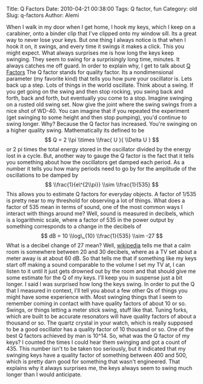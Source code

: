 Title: Q Factors
Date: 2010-04-21 00:38:00
Tags: Q factor, fun
Category: old
Slug: q-factors
Author: Alemi


When I walk in my door when I get home, I hook my keys, which I keep on
a carabiner, onto a binder clip that I've clipped onto my window sill.
Its a great way to never lose your keys. But one thing I always notice
is that when I hook it on, it swings, and every time it swings it makes
a click. This you might expect. What always surprises me is how long the
keys keep swinging. They seem to swing for a surprisingly long time,
minutes.
It always catches me off guard. In order to explain why, I get to talk
about [Q Factors](http://en.wikipedia.org/wiki/Q_factor)
[](http://en.wikipedia.org/wiki/Q_factor)
The Q factor stands for quality factor. Its a nondimensional parameter
(my favorite kind) that tells you how pure your oscillator is.
Lets back up a step. Lots of things in the world oscillate. Think about
a swing. If you get going on the swing and then stop rocking, you swing
back and forth, back and forth, but eventually you come to a stop.
Imagine swinging on a rusted old swing set. Now give the joint where the
swing swings from a nice shot of WD-40. You can imagine that if you
repeated the experiment (get swinging to some height and then stop
pumping), you'd continue to swing longer. Why? Because the Q factor has
increased. You're swinging on a higher quality swing.
Mathematically its defined to be
$$ Q = 2 \\pi \\times \\frac{ U }{ \\Delta U } $$
or 2 pi times the total energy stored in the oscillator divided by the
energy lost in a cycle.
But, another way to gauge the Q factor is the fact that it tells you
something about how the oscillators get damped each period. As a number
it tells you how many periods need to go by for the amplitude of the
oscillations to be damped by
$$ \\frac{1}{e\^{2\\pi}} \\sim \\frac{1}{535} $$
This allows you to estimate Q factors for everyday objects. A factor of
1/535 is pretty near to my threshold for observing a lot of things. What
does a factor of 535 mean in terms of sound, one of the most common ways
I interact with things around me? Well, sound is measured in decibels,
which is a logarithmic scale, where a factor of 535 in the power output
by something corresponds to a change in the decibels of
$$ dB = 10 \\log\_{10} \\frac{1}{535} \\sim -27 $$
What is a decibel change of 27 mean? Well,
[wikipedia](http://en.wikipedia.org/wiki/Sound_pressure#Examples_of_sound_pressure_and_sound_pressure_levels)
tells me that a calm room is somewhere between 20 and 30 decibels, where
as a TV set about a meter away is at about 60 dB. So that tells me that
if something like my keys start off making a sound comparable to the
volume I set my TV at, I can listen to it until it just gets drowned out
by the room and that should give me some estimate for the Q of my keys.
I'll keep you in suspense just a bit longer. I said I was surprised how
long the keys swing. In order to put the Q that I measured in context,
I'll tell you about a few other Qs of things you might have some
experience with.
Most swinging things that I seem to remember coming in contact with have
quality factors of about 10 or so. Swings, or things letting a meter
stick swing, stuff like that. Tuning forks, which are built to be
accurate resonators will have quality factors of about a thousand or so.
The quartz crystal in your watch, which is really supposed to be a good
oscillator has a quality factor of 10 thousand or so. One of the best Q
factors achieved by man is 10\^14.
So, what was the Q factor of my keys? I counted the times I could hear
them swinging and got a count of 435. This number isn't to be taken too
seriously, but it indicated that my swinging keys have a quality factor
of something between 400 and 500, which is pretty darn good for
something that wasn't engineered. That explains why it always surprises
me, the keys always seem to swing much longer than I would anticipate.
